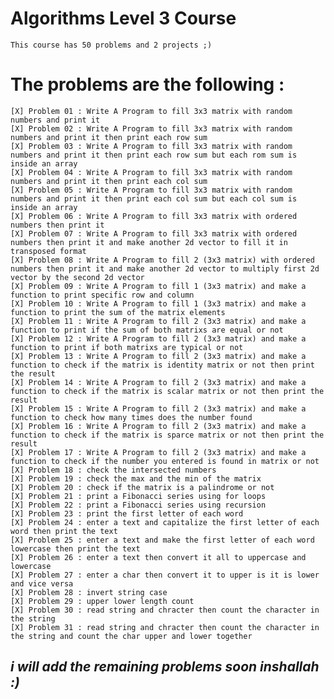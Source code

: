 # Algorithms Level 3 Course

    This course has 50 problems and 2 projects ;)

#   The problems are the following :
    [X] Problem 01 : Write A Program to fill 3x3 matrix with random numbers and print it
    [X] Problem 02 : Write A Program to fill 3x3 matrix with random numbers and print it then print each row sum
    [X] Problem 03 : Write A Program to fill 3x3 matrix with random numbers and print it then print each row sum but each rom sum is inside an array
    [X] Problem 04 : Write A Program to fill 3x3 matrix with random numbers and print it then print each col sum
    [X] Problem 05 : Write A Program to fill 3x3 matrix with random numbers and print it then print each col sum but each col sum is inside an array
    [X] Problem 06 : Write A Program to fill 3x3 matrix with ordered numbers then print it
    [X] Problem 07 : Write A Program to fill 3x3 matrix with ordered numbers then print it and make another 2d vector to fill it in transposed format
    [X] Problem 08 : Write A Program to fill 2 (3x3 matrix) with ordered numbers then print it and make another 2d vector to multiply first 2d vector by the second 2d vector
    [X] Problem 09 : Write A Program to fill 1 (3x3 matrix) and make a function to print specific row and column
    [X] Problem 10 : Write A Program to fill 1 (3x3 matrix) and make a function to print the sum of the matrix elements
    [X] Problem 11 : Write A Program to fill 2 (3x3 matrix) and make a function to print if the sum of both matrixs are equal or not
    [X] Problem 12 : Write A Program to fill 2 (3x3 matrix) and make a function to print if both matrixs are typical or not
    [X] Problem 13 : Write A Program to fill 2 (3x3 matrix) and make a function to check if the matrix is identity matrix or not then print the result
    [X] Problem 14 : Write A Program to fill 2 (3x3 matrix) and make a function to check if the matrix is scalar matrix or not then print the result
    [X] Problem 15 : Write A Program to fill 2 (3x3 matrix) and make a function to check how many times does the number found
    [X] Problem 16 : Write A Program to fill 2 (3x3 matrix) and make a function to check if the matrix is sparce matrix or not then print the result
    [X] Problem 17 : Write A Program to fill 2 (3x3 matrix) and make a function to check if the number you entered is found in matrix or not
    [X] Problem 18 : check the intersected numbers
    [X] Problem 19 : check the max and the min of the matrix
    [X] Problem 20 : check if the matrix is a palindrome or not
    [X] Problem 21 : print a Fibonacci series using for loops
    [X] Problem 22 : print a Fibonacci series using recursion
    [X] Problem 23 : print the first letter of each word
    [X] Problem 24 : enter a text and capitalize the first letter of each word then print the text
    [X] Problem 25 : enter a text and make the first letter of each word lowercase then print the text
    [X] Problem 26 : enter a text then convert it all to uppercase and lowercase
    [X] Problem 27 : enter a char then convert it to upper is it is lower and vice versa
    [X] Problem 28 : invert string case
    [X] Problem 29 : upper lower length count
	[X] Problem 30 : read string and chracter then count the character in the string
    [X] Problem 31 : read string and chracter then count the character in the string and count the char upper and lower together
## *i will add the remaining problems soon inshallah :)*
